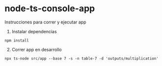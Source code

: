 # node-ts-console-app

Instrucciones para correr y ejecutar app

1. Instalar dependencias

````
npm install
````

2. Correr app en desarrollo

````
npx ts-node src/app --base 7 -s -n table-7 -d 'outputs/multiplication'
````